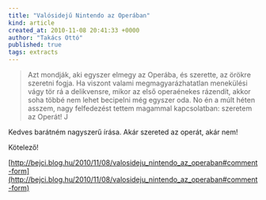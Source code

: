 ```yaml
---
title: "Valósidejű Nintendo az Operában"
kind: article
created_at: 2010-11-08 20:41:33 +0000
author: "Takács Ottó"
published: true
tags: extracts
---
```

 > Azt mondják, aki egyszer elmegy az Operába, és szerette, az örökre szeretni fogja. Ha viszont valami megmagyarázhatatlan menekülési vágy tör rá a delikvensre, mikor az első operaénekes rázendít, akkor soha többé nem lehet becipelni még egyszer oda. No én a múlt héten asszem, nagy felfedezést tettem magammal kapcsolatban: szeretem az Operát! J

Kedves barátném nagyszerű írása. Akár szereted az operát, akár nem! 

Kötelező!

[http://bejci.blog.hu/2010/11/08/valosideju_nintendo_az_operaban#comment-form](http://bejci.blog.hu/2010/11/08/valosideju_nintendo_az_operaban#comment-form)

<!--break-->

<div class='old-comments'></div>